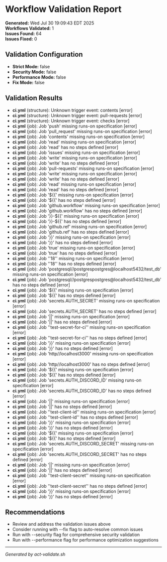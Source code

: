 # Workflow Validation Report

**Generated:** Wed Jul 30 19:09:43 EDT 2025  
**Workflows Validated:** 1  
**Issues Found:** 64  
**Issues Fixed:** 0  

## Validation Configuration

- **Strict Mode:** false
- **Security Mode:** false  
- **Performance Mode:** false
- **Fix Mode:** false

## Validation Results

- **ci.yml** (structure): Unknown trigger event: contents [error]
- **ci.yml** (structure): Unknown trigger event: pull-requests [error]
- **ci.yml** (structure): Unknown trigger event: checks [error]
- **ci.yml** (job): Job 'push' missing runs-on specification [error]
- **ci.yml** (job): Job 'pull_request' missing runs-on specification [error]
- **ci.yml** (job): Job 'contents' missing runs-on specification [error]
- **ci.yml** (job): Job 'read' missing runs-on specification [error]
- **ci.yml** (job): Job 'read' has no steps defined [error]
- **ci.yml** (job): Job 'issues' missing runs-on specification [error]
- **ci.yml** (job): Job 'write' missing runs-on specification [error]
- **ci.yml** (job): Job 'write' has no steps defined [error]
- **ci.yml** (job): Job 'pull-requests' missing runs-on specification [error]
- **ci.yml** (job): Job 'write' missing runs-on specification [error]
- **ci.yml** (job): Job 'write' has no steps defined [error]
- **ci.yml** (job): Job 'read' missing runs-on specification [error]
- **ci.yml** (job): Job 'read' has no steps defined [error]
- **ci.yml** (job): Job '${{' missing runs-on specification [error]
- **ci.yml** (job): Job '${{' has no steps defined [error]
- **ci.yml** (job): Job 'github.workflow' missing runs-on specification [error]
- **ci.yml** (job): Job 'github.workflow' has no steps defined [error]
- **ci.yml** (job): Job '}}-${{' missing runs-on specification [error]
- **ci.yml** (job): Job '}}-${{' has no steps defined [error]
- **ci.yml** (job): Job 'github.ref' missing runs-on specification [error]
- **ci.yml** (job): Job 'github.ref' has no steps defined [error]
- **ci.yml** (job): Job '}}' missing runs-on specification [error]
- **ci.yml** (job): Job '}}' has no steps defined [error]
- **ci.yml** (job): Job 'true' missing runs-on specification [error]
- **ci.yml** (job): Job 'true' has no steps defined [error]
- **ci.yml** (job): Job ''18'' missing runs-on specification [error]
- **ci.yml** (job): Job ''18'' has no steps defined [error]
- **ci.yml** (job): Job 'postgresql//postgrespostgres@localhost5432/test_db' missing runs-on specification [error]
- **ci.yml** (job): Job 'postgresql//postgrespostgres@localhost5432/test_db' has no steps defined [error]
- **ci.yml** (job): Job '${{' missing runs-on specification [error]
- **ci.yml** (job): Job '${{' has no steps defined [error]
- **ci.yml** (job): Job 'secrets.AUTH_SECRET' missing runs-on specification [error]
- **ci.yml** (job): Job 'secrets.AUTH_SECRET' has no steps defined [error]
- **ci.yml** (job): Job '||' missing runs-on specification [error]
- **ci.yml** (job): Job '||' has no steps defined [error]
- **ci.yml** (job): Job ''test-secret-for-ci'' missing runs-on specification [error]
- **ci.yml** (job): Job ''test-secret-for-ci'' has no steps defined [error]
- **ci.yml** (job): Job '}}' missing runs-on specification [error]
- **ci.yml** (job): Job '}}' has no steps defined [error]
- **ci.yml** (job): Job 'http//localhost3000' missing runs-on specification [error]
- **ci.yml** (job): Job 'http//localhost3000' has no steps defined [error]
- **ci.yml** (job): Job '${{' missing runs-on specification [error]
- **ci.yml** (job): Job '${{' has no steps defined [error]
- **ci.yml** (job): Job 'secrets.AUTH_DISCORD_ID' missing runs-on specification [error]
- **ci.yml** (job): Job 'secrets.AUTH_DISCORD_ID' has no steps defined [error]
- **ci.yml** (job): Job '||' missing runs-on specification [error]
- **ci.yml** (job): Job '||' has no steps defined [error]
- **ci.yml** (job): Job ''test-client-id'' missing runs-on specification [error]
- **ci.yml** (job): Job ''test-client-id'' has no steps defined [error]
- **ci.yml** (job): Job '}}' missing runs-on specification [error]
- **ci.yml** (job): Job '}}' has no steps defined [error]
- **ci.yml** (job): Job '${{' missing runs-on specification [error]
- **ci.yml** (job): Job '${{' has no steps defined [error]
- **ci.yml** (job): Job 'secrets.AUTH_DISCORD_SECRET' missing runs-on specification [error]
- **ci.yml** (job): Job 'secrets.AUTH_DISCORD_SECRET' has no steps defined [error]
- **ci.yml** (job): Job '||' missing runs-on specification [error]
- **ci.yml** (job): Job '||' has no steps defined [error]
- **ci.yml** (job): Job ''test-client-secret'' missing runs-on specification [error]
- **ci.yml** (job): Job ''test-client-secret'' has no steps defined [error]
- **ci.yml** (job): Job '}}' missing runs-on specification [error]
- **ci.yml** (job): Job '}}' has no steps defined [error]

## Recommendations

- Review and address the validation issues above
- Consider running with --fix flag to auto-resolve common issues
- Run with --security flag for comprehensive security validation
- Run with --performance flag for performance optimization suggestions

---
*Generated by act-validate.sh*
